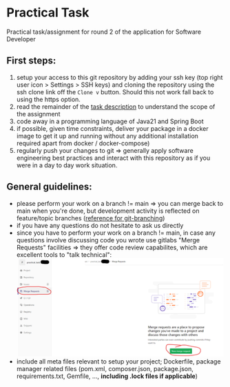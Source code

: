 # Practical Task

Practical task/assignment for round 2 of the application for Software Developer

## First steps:
1. setup your access to this git repository by adding your ssh key (top right user icon > Settings > SSH keys) and cloning the repository using the ssh clone link off the `Clone v` button. Should this not work fall back to using the https option.
1. read the remainder of the [task description](task_description/README.md) to understand the scope of the assignment
1. code away in a programming language of Java21 and Spring Boot
1. if possible, given time constraints, deliver your package in a docker image to get it up and running without any additional installation required apart from docker / docker-compose)
1. regularly push your changes to git => generally apply software engineering best practices and interact with this repository as if you were in a day to day work situation.

## General guidelines:
- please perform your work on a branch != main => you can merge back to main when you're done, but development activity is reflected on feature/topic branches ([reference for git-branching](https://nvie.com/posts/a-successful-git-branching-model/))
- if you have any questions do not hesitate to ask us directly
- since you have to perform your work on a branch != main, in case any questions involve discussing code you wrote use gitlabs "Merge Requests" facilities => they offer code review capabilites, which are excellent tools to "talk technical":
![](res/merge_requests.png)
- include all meta files relevant to setup your project; Dockerfile, package manager related files (pom.xml, composer.json, package.json, requirements.txt, Gemfile, ..., **including .lock files if applicable**)
